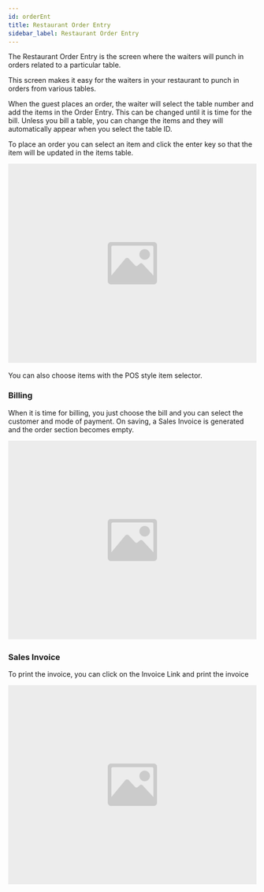 ```yaml
---
id: orderEnt
title: Restaurant Order Entry
sidebar_label: Restaurant Order Entry
---
```


The Restaurant Order Entry is the screen where the waiters will punch in orders related to a particular table.

This screen makes it easy for the waiters in your restaurant to punch in orders from various tables.

When the guest places an order, the waiter will select the table number and add the items in the Order Entry. This can be changed until it is time for the bill. Unless you bill a table, you can change the items and they will automatically appear when you select the table ID.

To place an order you can select an item and click the enter key so that the item will be updated in the items table.

![image](images/image.jpg)

You can also choose items with the POS style item selector.

### Billing

When it is time for billing, you just choose the bill and you can select the customer and mode of payment. On saving, a Sales Invoice is generated and the order section becomes empty.

![image](images/image.jpg)

### Sales Invoice

To print the invoice, you can click on the Invoice Link and print the invoice

![image](images/image.jpg)

